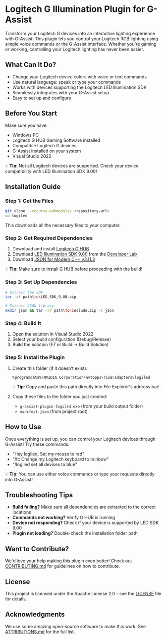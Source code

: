 # Logitech G Illumination Plugin for G-Assist

Transform your Logitech G devices into an interactive lighting experience with G-Assist! This plugin lets you control your Logitech RGB lighting using simple voice commands or the G-Assist interface. Whether you're gaming or working, controlling your Logitech lighting has never been easier.

## What Can It Do?
- Change your Logitech device colors with voice or text commands
- Use natural language: speak or type your commands
- Works with devices supporting the Logitech LED Illumination SDK
- Seamlessly integrates with your G-Assist setup
- Easy to set up and configure

## Before You Start
Make sure you have:
- Windows PC
- Logitech G HUB Gaming Software installed
- Compatible Logitech G devices
- G-Assist installed on your system
- Visual Studio 2022

💡 **Tip**: Not all Logitech devices are supported. Check your device compatibility with LED Illumination SDK 9.00!

## Installation Guide

### Step 1: Get the Files
```bash
git clone --recurse-submodules <repository-url>
cd logiled
```
This downloads all the necessary files to your computer.

### Step 2: Get Required Dependencies
1. Download and install [Logitech G HUB](https://www.logitechg.com/en-us/innovation/g-hub.html)
2. Download [LED Illumination SDK 9.00](https://www.logitechg.com/sdk/LED_SDK_9.00.zip) from the [Developer Lab](https://www.logitechg.com/en-us/innovation/developer-lab.html)
3. Download [JSON for Modern C++ v3.11.3](https://github.com/nlohmann/json/releases/download/v3.11.3/include.zip)

💡 **Tip**: Make sure to install G HUB before proceeding with the build!

### Step 3: Set Up Dependencies
```bash
# Extract the SDK
tar -xf path\to\LED_SDK_9.00.zip

# Extract JSON library
mkdir json && tar -xf path\to\include.zip -C json
```

### Step 4: Build It
1. Open the solution in Visual Studio 2022
2. Select your build configuration (Debug/Release)
3. Build the solution (F7 or Build → Build Solution)

### Step 5: Install the Plugin
1. Create this folder (if it doesn't exist):
   ```
   %programdata%\NVIDIA Corporation\nvtopps\rise\adapters\logiled
   ```
   💡 **Tip**: Copy and paste this path directly into File Explorer's address bar!

2. Copy these files to the folder you just created:
   - `g-assist-plugin-logiled.exe` (from your build output folder)
   - `manifest.json` (from project root)

## How to Use
Once everything is set up, you can control your Logitech devices through G-Assist! Try these commands:
- "Hey logiled, Set my mouse to red"
- "/fc Change my Logitech keyboard to rainbow"
- "/logiled set all devices to blue"

💡 **Tip**: You can use either voice commands or type your requests directly into G-Assist!

## Troubleshooting Tips
- **Build failing?** Make sure all dependencies are extracted to the correct locations
- **Commands not working?** Verify G HUB is running
- **Device not responding?** Check if your device is supported by LED SDK 9.00
- **Plugin not loading?** Double-check the installation folder path

## Want to Contribute?
We'd love your help making this plugin even better! Check out [CONTRIBUTING.md](CONTRIBUTING.md) for guidelines on how to contribute.

## License
This project is licensed under the Apache License 2.0 - see the [LICENSE](LICENSE) file for details.

## Acknowledgments
We use some amazing open-source software to make this work. See [ATTRIBUTIONS.md](ATTRIBUTIONS.md) for the full list.
